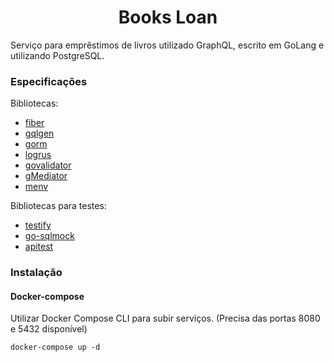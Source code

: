 # <center>Books Loan</center>


Serviço para emprêstimos de livros utilizado GraphQL, escrito em GoLang e utilizando PostgreSQL.

### Especificações 
Bibliotecas:
- [fiber](github.com/gofiber/fiber)
- [gqlgen](github.com/99designs/gqlgen)
- [gorm](https://github.com/go-gorm/gorm)
- [logrus](github.com/sirupsen/logrus)
- [govalidator](github.com/asaskevich/govalidator)
- [gMediator](github.com/VitorEmanoel/gMediator)
- [menv](github.com/VitorEmanoel/menv)

Bibliotecas para testes:
- [testify](github.com/stretchr/testify)
- [go-sqlmock](github.com/DATA-DOG/go-sqlmock)
- [apitest](github.com/steinfletcher/apitest)


### Instalação

#### Docker-compose
Utilizar Docker Compose CLI para subir serviços.
(Precisa das portas 8080 e 5432 disponível)
```shell
docker-compose up -d
```
